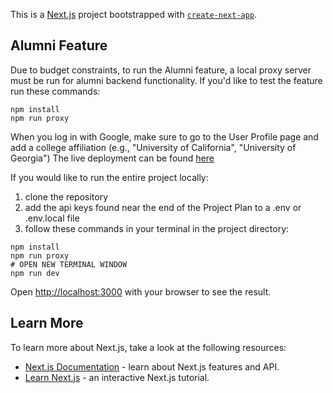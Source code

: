 This is a [Next.js](https://nextjs.org) project bootstrapped with [`create-next-app`](https://nextjs.org/docs/app/api-reference/cli/create-next-app).

## Alumni Feature
Due to budget constraints, to run the Alumni feature, a local proxy server must be run for alumni backend functionality. If you'd like to test the feature run these commands:

```
npm install
npm run proxy
```
When you log in with Google, make sure to go to the User Profile page and add a college affiliation (e.g., "University of California", "University of Georgia")
The live deployment can be found [here](https://swe-rosy.vercel.app/)


If you would like to run the entire project locally:
1. clone the repository
2. add the api keys found near the end of the Project Plan to a .env or .env.local file
2. follow these commands in your terminal in the project directory:

```
npm install
npm run proxy
# OPEN NEW TERMINAL WINDOW
npm run dev
```

Open [http://localhost:3000](http://localhost:3000) with your browser to see the result.


## Learn More

To learn more about Next.js, take a look at the following resources:

- [Next.js Documentation](https://nextjs.org/docs) - learn about Next.js features and API.
- [Learn Next.js](https://nextjs.org/learn) - an interactive Next.js tutorial.
